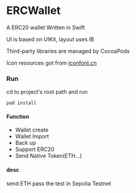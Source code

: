 #  ERCWallet

A ERC20 wallet Written in Swift 

UI is based on UIKit, layout uses IB

Third-party libraries are managed by CocoaPods

Icon resources got from [iconfont.cn](https://www.iconfont.cn)

### Run

cd to project's root path and run

```shell
pod install
```

#### Function
- Wallet create
- Wallet Import
- Back up
- Support ERC20
- Send Native Token(ETH...)


#### desc

send ETH pass the test in Sepolia Testnet


